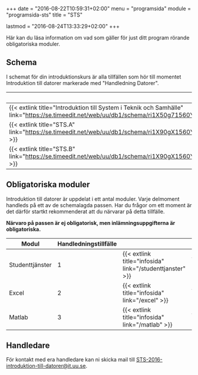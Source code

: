 +++
date = "2016-08-22T10:59:31+02:00"
menu = "programsida"
module = "programsida-sts"
title = "STS"

lastmod = "2016-08-24T13:33:29+02:00"
+++

Här kan du läsa information om vad som gäller för just ditt program rörande
obligatoriska moduler.

## Schema
I schemat för din introduktionskurs är alla tillfällen som hör till momentet
Introduktion till datorer markerade med "Handledning Datorer".

| Schema                                                              | Förklaring                          |
| ------------------------------------------------------------------- | ----------------------------------- |
| {{< extlink title="Introduktion till System i Teknik och Samhälle" link="https://se.timeedit.net/web/uu/db1/schema/ri1X50g71560Y7QQ6YZ5207Y0Zy050Q600152Q662v.html" >}} | Hela schemat för introkursen |
| {{< extlink title="STS.A" link="https://se.timeedit.net/web/uu/db1/schema/ri1X90gX1560Y1QQ6YZ5205Y03y0506640652Q662v50YZ973391X5172Y6022Q7.html" >}} | Endast handledningstillfällen |
| {{< extlink title="STS.B" link="https://se.timeedit.net/web/uu/db1/schema/ri1X90gX1560Y1QQ6YZ5205Y03y0506640652Q662v50YZ973391X5173Y6022Q7.html" >}} | Endast handledningstillfällen |

<!-- | {{< extlink title="" link="" >}} | | -->


## Obligatoriska moduler
Introduktion till datorer är uppdelat i ett antal moduler. Varje delmoment
handleds på ett av de schemalagda passen. Har du frågor om ett moment är det
därför startkt rekommenderat att du närvarar på detta tillfälle.

**Närvaro på passen är ej obligatorisk, men inlämningsuppgifterna är
obligatoriska.**

| Modul           | Handledningstillfälle |                              |                                         |
| --------------- | --------------------- | ---------------------------- | --------------------------------------- |
| Studenttjänster | 1                     | {{< extlink title="infosida" link="/studenttjanster" >}} | {{< extlink title="uppgifter" link="/studenttjanster/uppgifter" >}} |
| Excel           | 2                     | {{< extlink title="infosida" link="/excel" >}}           | {{< extlink title="uppgifter" link="/excel/uppgifter" >}}           |
| Matlab          | 3                     | {{< extlink title="infosida" link="/matlab" >}}          | {{< extlink title="uppgifter" link="/matlab/uppgifter" >}}          |

## Handledare
För kontakt med era handledare kan ni skicka mail till [STS-2016-introduktion-till-datorer@it.uu.se](mailto:STS-2016-introduktion-till-datorer@it.uu.se).
